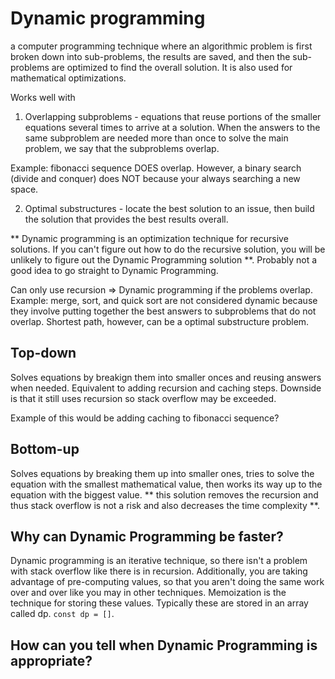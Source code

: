 # Dynamic programming

a computer programming technique where an algorithmic problem is first broken down into sub-problems, the results are saved, and then the sub-problems are optimized to find the overall solution. It is also used for mathematical optimizations.

Works well with

1. Overlapping subproblems - equations that reuse portions of the smaller equations several times to arrive at a solution. When the answers to the same subproblem are needed more than once to solve the main problem, we say that the subproblems overlap.

Example: fibonacci sequence DOES overlap. However, a binary search (divide and conquer) does NOT because your always searching a new space.

2. Optimal substructures - locate the best solution to an issue, then build the solution that provides the best results overall.

** Dynamic programming is an optimization technique for recursive solutions. If you can't figure out how to do the recursive solution, you will be unlikely to figure out the Dynamic Programming solution **. Probably not a good idea to go straight to Dynamic Programming.

Can only use recursion => Dynamic programming if the problems overlap. Example: merge, sort, and quick sort are not considered dynamic because they involve putting together the best answers to subproblems that do not overlap. Shortest path, however, can be a optimal substructure problem.

## Top-down

Solves equations by breakign them into smaller onces and reusing answers when needed. Equivalent to adding recursion and caching steps. Downside is that it still uses recursion so stack overflow may be exceeded.

Example of this would be adding caching to fibonacci sequence?

## Bottom-up

Solves equations by breaking them up into smaller ones, tries to solve the equation with the smallest mathematical value, then works its way up to the equation with the biggest value. ** this solution removes the recursion and thus stack overflow is not a risk and also decreases the time complexity **.

## Why can Dynamic Programming be faster?

Dynamic programming is an iterative technique, so there isn't a problem with stack overflow like there is in recursion. Additionally, you are taking advantage of pre-computing values, so that you aren't doing the same work over and over like you may in other techniques. Memoization is the technique for storing these values. Typically these are stored in an array called dp. `const dp = []`.

## How can you tell when Dynamic Programming is appropriate?

